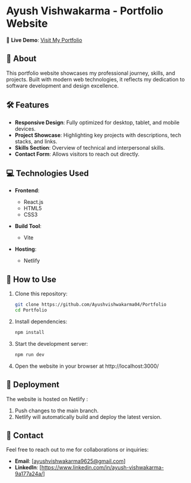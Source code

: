 # Ayush Vishwakarma - Portfolio Website

🚀 **Live Demo**: [Visit My Portfolio](https://ayush-vishwakarma.netlify.app/)

## 📖 About  
This portfolio website showcases my professional journey, skills, and projects. Built with modern web technologies, it reflects my dedication to software development and design excellence.

## 🛠️ Features  
- **Responsive Design**: Fully optimized for desktop, tablet, and mobile devices.  
- **Project Showcase**: Highlighting key projects with descriptions, tech stacks, and links.  
- **Skills Section**: Overview of technical and interpersonal skills.  
- **Contact Form**: Allows visitors to reach out directly.

## 💻 Technologies Used  
- **Frontend**:  
  - React.js  
  - HTML5  
  - CSS3

- **Build Tool**:  
  - Vite

- **Hosting**:  
  - Netlify

## 📝 How to Use  
1. Clone this repository:  
   ```bash  
   git clone https://github.com/Ayushvishwakarma04/Portfolio 
   cd Portfolio
2. Install dependencies:
   ```bash
   npm install
3. Start the development server:
   ```bash
   npm run dev  
4. Open the website in your browser at http://localhost:3000/

## 🚀 Deployment
The website is hosted on Netlify :

1. Push changes to the main branch.
2. Netlify will automatically build and deploy the latest version.

## 📩 Contact
Feel free to reach out to me for collaborations or inquiries:

- **Email**: [ayushvishwakarma9625@gmail.com]
- **LinkedIn**: [https://www.linkedin.com/in/ayush-vishwakarma-9a177a24a/]
